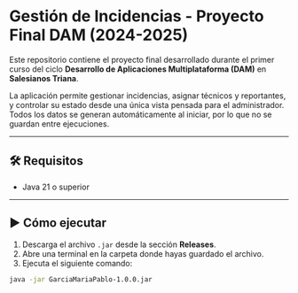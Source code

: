 # Gestión de Incidencias - Proyecto Final DAM (2024-2025)

Este repositorio contiene el proyecto final desarrollado durante el primer curso del ciclo **Desarrollo de Aplicaciones Multiplataforma (DAM)** en **Salesianos Triana**.

La aplicación permite gestionar incidencias, asignar técnicos y reportantes, y controlar su estado desde una única vista pensada para el administrador. Todos los datos se generan automáticamente al iniciar, por lo que no se guardan entre ejecuciones.

---

## 🛠 Requisitos

- Java 21 o superior

---

## ▶️ Cómo ejecutar

1. Descarga el archivo `.jar` desde la sección **Releases**.
2. Abre una terminal en la carpeta donde hayas guardado el archivo.
3. Ejecuta el siguiente comando:

```bash
java -jar GarciaMariaPablo-1.0.0.jar
